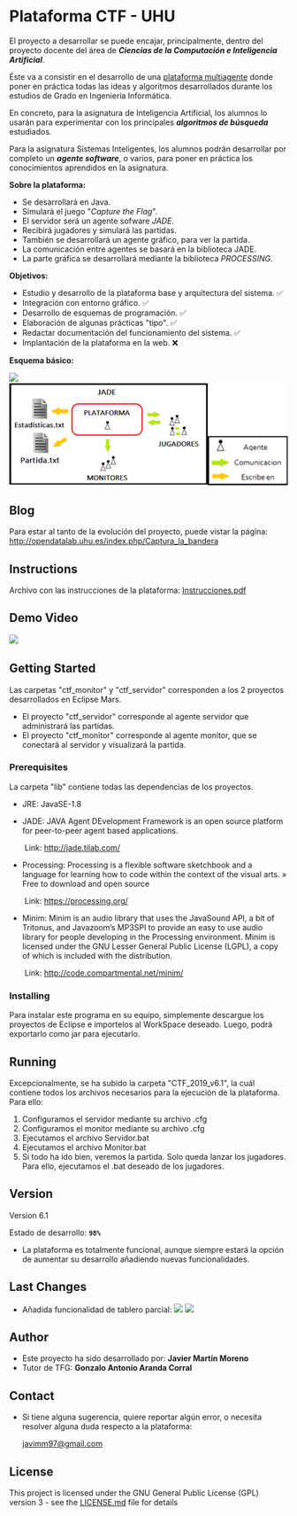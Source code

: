 # Plataforma CTF - UHU

El proyecto a desarrollar se puede encajar, principalmente, dentro del proyecto docente del área de ***Ciencias de la Computación e Inteligencia Artificial***. 

Éste va a consistir en el desarrollo de una <u>plataforma multiagente</u> donde poner en práctica todas las ideas y algoritmos desarrollados durante los estudios de Grado en Ingeniería Informática. 

En concreto, para la asignatura de Inteligencia Artificial, los alumnos lo usarán para experimentar con los principales ***algoritmos de búsqueda*** estudiados. 

Para la asignatura Sistemas Inteligentes, los alumnos podrán desarrollar por completo un ***agente software***, o varios, para poner en práctica los conocimientos aprendidos en la asignatura. 

**Sobre la plataforma:**

- Se desarrollará en Java. 
- Simulará el juego "*Capture the Flag*". 
- El servidor será un agente sofware *JADE*. 
- Recibirá jugadores y simulará las partidas. 
- También se desarrollará un agente gráfico, para ver la partida. 
- La comunicación entre agentes se basará en la biblioteca JADE. 
- La parte gráfica se desarrollará mediante la biblioteca *PROCESSING*.

**Objetivos:** 

- Estudio y desarrollo de la plataforma base y arquitectura del sistema. ✅
- Integración con entorno gráfico. ✅
- Desarrollo de esquemas de programación. ✅
- Elaboración de algunas prácticas "tipo". ✅
- Redactar documentación del funcionamiento del sistema. ✅
- Implantación de la plataforma en la web. ❌

**Esquema básico:**

![](C:\Users\JAVIER\Desktop\TFG\GitRepository\Plataforma_CTF_UHU\Files\Esquema_CTF.png)
![](<https://github.com/Saviatron/Plataforma_CTF_UHU/blob/master/Files/Esquema_CTF.png>)



## Blog
Para estar al tanto de la evolución del proyecto, puede vistar la página:
http://opendatalab.uhu.es/index.php/Captura_la_bandera

## Instructions
Archivo con las instrucciones de la plataforma: [Instrucciones.pdf](Instrucciones.pdf)

## Demo Video

[![](http://img.youtube.com/vi/K_xbm8FObIE/0.jpg)](http://www.youtube.com/watch?v=K_xbm8FObIE "Youtube")

## Getting Started

Las carpetas "ctf_monitor" y "ctf_servidor" corresponden a los 2 proyectos desarrollados en Eclipse Mars. 
- El proyecto "ctf_servidor" corresponde al agente servidor que administrará las partidas.
- El proyecto "ctf_monitor" corresponde al agente monitor, que se conectará al servidor y visualizará la partida.

### Prerequisites

La carpeta "lib" contiene todas las dependencias de los proyectos. 

- JRE: JavaSE-1.8



- JADE: JAVA Agent DEvelopment Framework is an open source platform for peer-to-peer agent based applications.

  ​	Link: http://jade.tilab.com/

  

- Processing: Processing is a flexible software sketchbook and a language for learning how to code within the 
  context of the visual arts.
  » Free to download and open source

  ​	Link: https://processing.org/

  

- Minim: Minim is an audio library that uses the JavaSound API, a bit of Tritonus, and Javazoom’s MP3SPI to 
  provide an easy to use audio library for people developing in the Processing environment.
  Minim is licensed under the GNU Lesser General Public License (LGPL), a copy of which is included with the 
  distribution.

  ​	Link: http://code.compartmental.net/minim/

  



### Installing

Para instalar este programa en su equipo, simplemente descargue los proyectos de Eclipse e importelos al WorkSpace deseado.
Luego, podrá exportarlo como jar para ejecutarlo.

## Running

Excepcionalmente, se ha subido la carpeta "CTF_2019_v6.1", la cuál contiene todos los archivos necesarios para la ejecución de la plataforma.
Para ello:

1. Configuramos el servidor mediante su archivo .cfg
2. Configuramos el monitor mediante su archivo .cfg
3. Ejecutamos el archivo Servidor.bat
4. Ejecutamos el archivo Monitor.bat
5. Si todo ha ido bien, veremos la partida. Solo queda lanzar los jugadores. Para ello, ejecutamos el .bat deseado de los jugadores.

## Version

Version 6.1

Estado de desarrollo: **`98%`**

- La plataforma es totalmente funcional, aunque siempre estará la opción de aumentar su desarrollo añadiendo nuevas funcionalidades.

## Last Changes

- Añadida funcionalidad de tablero parcial:
![](C:\Users\JAVIER\Desktop\TFG\GitRepository\Plataforma_CTF_UHU\Files\Tablero_Parcial.gif)
![](<https://github.com/Saviatron/Plataforma_CTF_UHU/blob/master/Files/Tablero_Parcial.gif>)


## Author

* Este proyecto ha sido desarrollado por: **Javier Martín Moreno** 
* Tutor de TFG: **Gonzalo Antonio Aranda Corral**

## Contact

- Si tiene alguna sugerencia, quiere reportar algún error, o necesita resolver alguna duda respecto a la plataforma:

  [javimm97@gmail.com](mailto:javimm97@gmail.com)

## License

This project is licensed under the GNU General Public License (GPL) version 3 - see the [LICENSE.md](LICENSE.md) file for details

